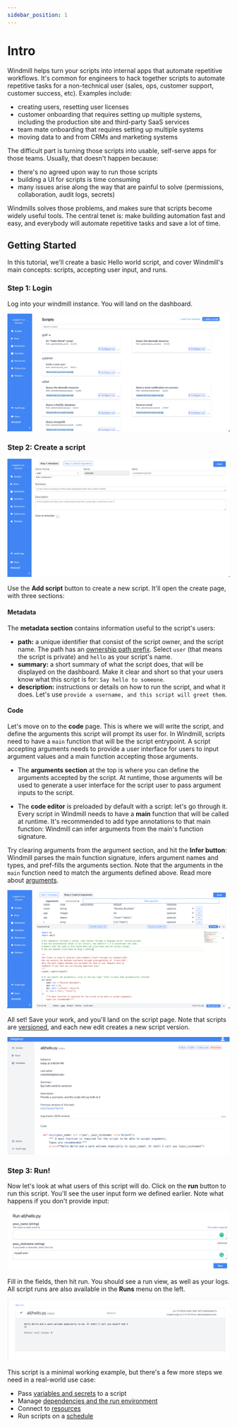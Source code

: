 ```yaml
---
sidebar_position: 1
---
```


# Intro

Windmill helps turn your scripts into internal apps that automate repetitive
workflows. It's common for engineers to hack together scripts to automate
repetitive tasks for a non-technical user (sales, ops, customer support,
customer success, etc). Examples include:

- creating users, resetting user licenses
- customer onboarding that requires setting up multiple systems, including the
  production site and third-party SaaS services
- team mate onboarding that requires setting up multiple systems
- moving data to and from CRMs and marketing systems

The difficult part is turning those scripts into usable, self-serve apps for
those teams. Usually, that doesn't happen because:

- there's no agreed upon way to run those scripts
- building a UI for scripts is time consuming
- many issues arise along the way that are painful to solve (permissions,
  collaboration, audit logs, secrets)

Windmills solves those problems, and makes sure that scripts become widely
useful tools. The central tenet is: make building automation fast and easy, and
everybody will automate repetitive tasks and save a lot of time.

## Getting Started

In this tutorial, we'll create a basic Hello world script, and cover Windmill's
main concepts: scripts, accepting user input, and runs.

### Step 1: Login

Log into your windmill instance. You will land on the dashboard.

![Dashboard](assets/intro/dashboard.png)

### Step 2: Create a script

![Add script](assets/intro/add-script.png)

Use the **Add script** button to create a new script. It'll open the create
page, with three sections:

#### Metadata

The **metadata section** contains information useful to the script's users:

- **path:** a unique identifier that consist of the script owner, and the script
  name. The path has an [ownership path prefix](reference#owner). Select `user`
  (that means the script is private) and `hello` as your script's name.
- **summary:** a short summary of what the script does, that will be displayed
  on the dashboard. Make it clear and short so that your users know what this
  script is for: `Say hello to someone`.
- **description:** instructions or details on how to run the script, and what it
  does. Let's use `provide a username, and this script will greet them`.

#### Code

Let's move on to the **code** page. This is where we will write the script, and
define the arguments this script will prompt its user for. In Windmill, scripts
need to have a `main` function that will be the script entrypoint. A script
accepting arguments needs to provide a user interface for users to input
argument values and a main function accepting those arguments.

- The **arguments section** at the top is where you can define the arguments
  accepted by the script. At runtime, those arguments will be used to generate a
  user interface for the script user to pass argument inputs to the script.

- The **code editor** is preloaded by default with a script: let's go through
  it. Every script in Windmill needs to have a **main** function that will be
  called at runtime. It's recommended to add type annotations to that main
  function: Windmill can infer arguments from the main's function signature.

Try clearing arguments from the argument section, and hit the **Infer button**:
Windmill parses the main function signature, infers argument names and types,
and pref-fills the arguments section. Note that the arguments in the `main`
function need to match the arguments defined above. Read more about
[arguments](reference#script-arguments).

![Add script](assets/intro/add-script-2.png)

All set! Save your work, and you'll land on the script page. Note that scripts
are [versioned](reference#versioning), and each new edit creates a new script version.

![view](assets/intro/view-script.png)

### Step 3: Run!

Now let's look at what users of this script will do. Click on the **run** button
to run this script. You'll see the user input form we defined earlier. Note what
happens if you don't provide input:

![Run](assets/intro/run-user-input.png)

Fill in the fields, then hit run. You should see a run view, as well as your
logs. All script runs are also available in the **Runs** menu on the left.

![view](assets/intro/run-ran.png)

This script is a minimal working example, but there's a few more steps we need
in a real-world use case:

- Pass [variables and secrets](how-to/variables_and_secrets) to a script
- Manage [dependencies and the run environment](how-to/dependencies)
- Connect to [resources](how-to/create_resources)
- Run scripts on a [schedule](how-to/schedule)
